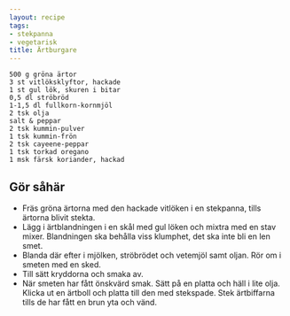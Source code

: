 ```yaml
---
layout: recipe
tags:
- stekpanna
- vegetarisk
title: Ärtburgare
---
```


```
500 g gröna ärtor
3 st vitlöksklyftor, hackade
1 st gul lök, skuren i bitar
0,5 dl ströbröd
1-1,5 dl fullkorn-kornmjöl
2 tsk olja
salt & peppar
2 tsk kummin-pulver
1 tsk kummin-frön
2 tsk cayeene-peppar
1 tsk torkad oregano
1 msk färsk koriander, hackad
```

## Gör såhär
* Fräs gröna ärtorna med den hackade vitlöken i en stekpanna, tills ärtorna
  blivit stekta.
* Lägg i ärtblandningen i en skål med gul löken och mixtra med en stav mixer.
  Blandningen ska behålla viss klumphet, det ska inte bli en len smet.
* Blanda där efter i mjölken, ströbrödet och vetemjöl samt oljan. Rör om i
  smeten med en sked.
* Till sätt kryddorna och smaka av.
* När smeten har fått önskvärd smak. Sätt på en platta och häll i lite olja.
  Klicka ut en ärtboll och platta till den med stekspade. Stek ärtbiffarna
  tills de har fått en brun yta och vänd.
